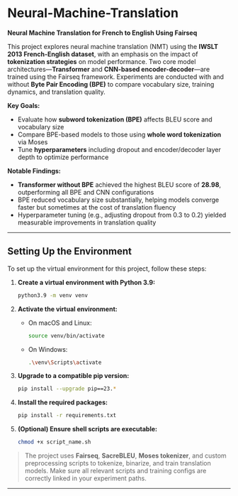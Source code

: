 # Neural-Machine-Translation

**Neural Machine Translation for French to English Using Fairseq**

This project explores neural machine translation (NMT) using the **IWSLT 2013 French-English dataset**, with an emphasis on the impact of **tokenization strategies** on model performance. Two core model architectures—**Transformer** and **CNN-based encoder-decoder**—are trained using the Fairseq framework. Experiments are conducted with and without **Byte Pair Encoding (BPE)** to compare vocabulary size, training dynamics, and translation quality.

**Key Goals:**
- Evaluate how **subword tokenization (BPE)** affects BLEU score and vocabulary size
- Compare BPE-based models to those using **whole word tokenization** via Moses
- Tune **hyperparameters** including dropout and encoder/decoder layer depth to optimize performance

**Notable Findings:**
- **Transformer without BPE** achieved the highest BLEU score of **28.98**, outperforming all BPE and CNN configurations
- BPE reduced vocabulary size substantially, helping models converge faster but sometimes at the cost of translation fluency
- Hyperparameter tuning (e.g., adjusting dropout from 0.3 to 0.2) yielded measurable improvements in translation quality

---

## Setting Up the Environment

To set up the virtual environment for this project, follow these steps:

1. **Create a virtual environment with Python 3.9:**
   ```bash
   python3.9 -m venv venv
   ```

2. **Activate the virtual environment:**
   - On macOS and Linux:
     ```bash
     source venv/bin/activate
     ```
   - On Windows:
     ```bash
     .\venv\Scripts\activate
     ```

3. **Upgrade to a compatible pip version:**
   ```bash
   pip install --upgrade pip==23.*
   ```

4. **Install the required packages:**
   ```bash
   pip install -r requirements.txt
   ```

5. **(Optional) Ensure shell scripts are executable:**
   ```bash
   chmod +x script_name.sh
   ```

> The project uses **Fairseq**, **SacreBLEU**, **Moses tokenizer**, and custom preprocessing scripts to tokenize, binarize, and train translation models. Make sure all relevant scripts and training configs are correctly linked in your experiment paths.

---
